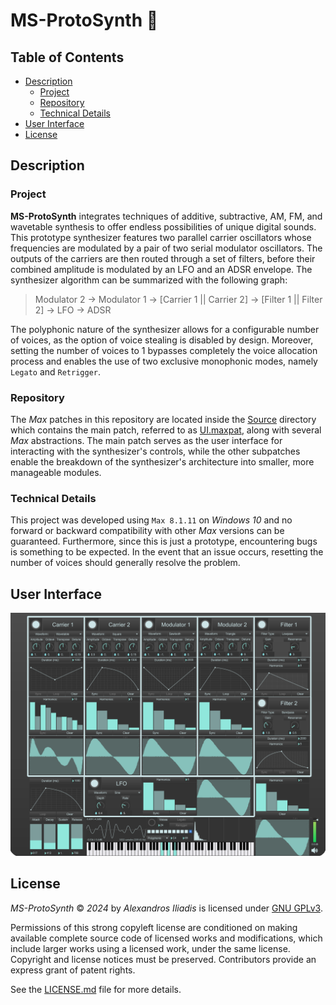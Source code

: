 # MS-ProtoSynth 🎹


## Table of Contents

- [Description](#description)
    - [Project](#project)
    - [Repository](#repository)
    - [Technical Details](#technical-details)
- [User Interface](#user-interface)
- [License](#license)


## Description

### Project
**MS-ProtoSynth** integrates techniques of additive, subtractive, AM, FM, and wavetable synthesis to offer endless possibilities of unique digital sounds. This prototype synthesizer features two parallel carrier oscillators whose frequencies are modulated by a pair of two serial modulator oscillators. The outputs of the carriers are then routed through a set of filters, before their combined amplitude is modulated by an LFO and an ADSR envelope. The synthesizer algorithm can be summarized with the following graph:
> Modulator 2 &rarr; Modulator 1 &rarr; [Carrier 1 || Carrier 2] &rarr; [Filter 1 || Filter 2] &rarr; LFO &rarr; ADSR

The polyphonic nature of the synthesizer allows for a configurable number of voices, as the option of voice stealing is disabled by design. Moreover, setting the number of voices to 1 bypasses completely the voice allocation process and enables the use of two exclusive monophonic modes, namely `Legato` and `Retrigger`.

### Repository
The *Max* patches in this repository are located inside the [Source](Source) directory which contains the main patch, referred to as [UI.maxpat](Source/UI.maxpat), along with several *Max* abstractions. The main patch serves as the user interface for interacting with the synthesizer's controls, while the other subpatches enable the breakdown of the synthesizer's architecture into smaller, more manageable modules.

### Technical Details
This project was developed using `Max 8.1.11` on *Windows 10* and no forward or backward compatibility with other *Max* versions can be guaranteed. Furthermore, since this is just a prototype, encountering bugs is something to be expected. In the event that an issue occurs, resetting the number of voices should generally resolve the problem.


## User Interface
![image](UI.png)


## License

*MS-ProtoSynth* © *2024* by *Alexandros Iliadis* is licensed under [GNU GPLv3](https://www.gnu.org/licenses/gpl-3.0).

Permissions of this strong copyleft license are conditioned on making available complete source code of licensed works and modifications, which include larger works using a licensed work, under the same license. Copyright and license notices must be preserved. Contributors provide an express grant of patent rights.

See the [LICENSE.md](LICENSE.md) file for more details.